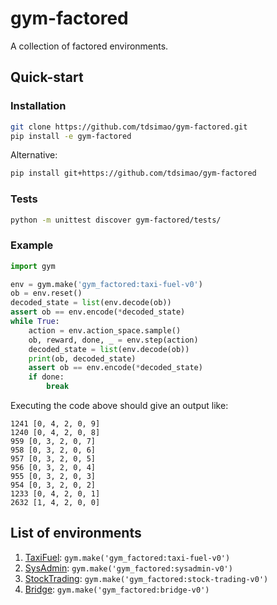# gym-factored
A collection of factored environments.

## Quick-start 

### Installation
```bash
git clone https://github.com/tdsimao/gym-factored.git
pip install -e gym-factored
```

Alternative:
```bash
pip install git+https://github.com/tdsimao/gym-factored
```

### Tests
```bash
python -m unittest discover gym-factored/tests/
```


### Example
```python
import gym

env = gym.make('gym_factored:taxi-fuel-v0')
ob = env.reset()
decoded_state = list(env.decode(ob))
assert ob == env.encode(*decoded_state)
while True:
    action = env.action_space.sample()
    ob, reward, done, _ = env.step(action)
    decoded_state = list(env.decode(ob))
    print(ob, decoded_state)
    assert ob == env.encode(*decoded_state)
    if done:
        break
```

Executing the code above should give an output like:
```
1241 [0, 4, 2, 0, 9]
1240 [0, 4, 2, 0, 8]
959 [0, 3, 2, 0, 7]
958 [0, 3, 2, 0, 6]
957 [0, 3, 2, 0, 5]
956 [0, 3, 2, 0, 4]
955 [0, 3, 2, 0, 3]
954 [0, 3, 2, 0, 2]
1233 [0, 4, 2, 0, 1]
2632 [1, 4, 2, 0, 0]
```

## List of environments

1. [TaxiFuel](gym_factored/envs/taxi_fuel.py): `gym.make('gym_factored:taxi-fuel-v0')`
2. [SysAdmin](./gym_factored/envs/sysadmin.py): `gym.make('gym_factored:sysadmin-v0')`
3. [StockTrading](./gym_factored/envs/stock_trading.py): `gym.make('gym_factored:stock-trading-v0')`
4. [Bridge](./gym_factored/envs/bridge.py): `gym.make('gym_factored:bridge-v0')`
